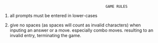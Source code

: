                                                    GAME RULES

1. all prompts must be entered in lower-cases

2. give no spaces (as spaces will count as invalid characters) when inputing an answer or a move. especially combo moves. resulting to an invalid entry, terminating the game. 

